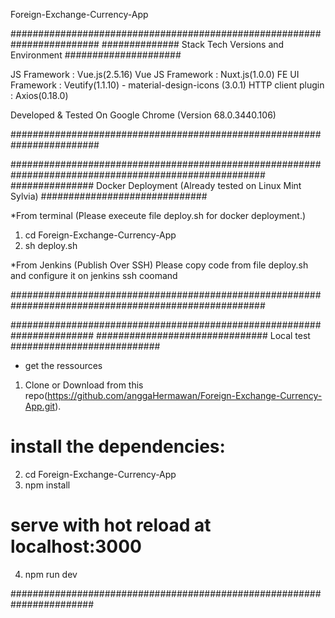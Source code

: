Foreign-Exchange-Currency-App

########################################################################
############## Stack Tech Versions and Environment #####################

JS Framework		: Vue.js(2.5.16)
Vue JS Framework	: Nuxt.js(1.0.0) 
FE UI Framework 	: Veutify(1.1.10) - material-design-icons (3.0.1)
HTTP client plugin  : Axios(0.18.0)

Developed & Tested On Google Chrome (Version 68.0.3440.106)

########################################################################


######################################################################################################
############### Docker Deployment (Already tested on Linux Mint Sylvia) ##############################

*From terminal (Please execeute file deploy.sh for docker deployment.)
1. cd Foreign-Exchange-Currency-App
2. sh deploy.sh 

*From Jenkins (Publish Over SSH)
Please copy code from file deploy.sh and configure it on jenkins ssh coomand

######################################################################################################


#######################################################################
###############################  Local test ###########################

- get the ressources
1. Clone or Download from this repo(https://github.com/anggaHermawan/Foreign-Exchange-Currency-App.git).

# install the dependencies:
2. cd Foreign-Exchange-Currency-App
3. npm install

# serve with hot reload at localhost:3000
4. npm run dev

#######################################################################


